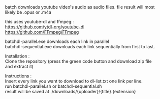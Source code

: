batch downloads youtube video's audio as audio files. file result will most likely be .opus or .m4a

this uses youtube-dl and ffmpeg :  
https://github.com/ytdl-org/youtube-dl  
https://github.com/FFmpeg/FFmpeg  

batchdl-parallel.exe downloads each link in parallel  
batchdl-sequential.exe  downloads each link sequentially from first to last.

Installation :   
Clone the repository (press the green code button and download zip file and extract it)  

Instructions :  
Insert every link you want to download to dl-list.txt one link per line.  
run batchdl-parallel.sh or batchdl-sequential.sh  
result will be saved at ./downloads/{uploader}/{title}.{extension}  
